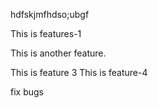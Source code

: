 
hdfskjmfhdso;ubgf

This is features-1

This is another feature. 

This is feature 3
This is feature-4 

fix bugs